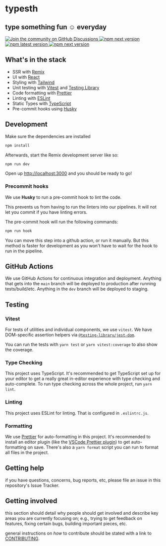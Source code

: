 # typesth
**type something fun ☺ everyday**
---
<a href="https://github.com/thebaodev/typesth/discussions">
<img alt="Join the community on GitHub Discussions" src="https://img.shields.io/badge/Join%20the%20community-on%20GitHub%20Discussions-blue">
</a>
<a href="https://github.com/semantic-release/semantic-release">
<img alt="npm next version" src="https://img.shields.io/badge/semantic--release-angular-e10079?logo=semantic-release">
</a>
<a href="https://www.npmjs.com/package/semantic-release">
<img alt="npm latest version" src="https://img.shields.io/npm/v/semantic-release/latest.svg">
</a>
<a href="https://www.npmjs.com/package/semantic-release">
<img alt="npm next version" src="https://img.shields.io/npm/v/semantic-release/next.svg">
</a>

## What's in the stack

- SSR with [Remix](https://remix.run/)
- UI with [React](https://github.com/facebook/react)
- Styling with [Tailwind](https://tailwindcss.com/)
- Unit testing with [Vitest](https://vitest.dev) and [Testing Library](https://testing-library.com)
- Code formatting with [Prettier](https://prettier.io)
- Linting with [ESLint](https://eslint.org)
- Static Types with [TypeScript](https://typescriptlang.org)
- Pre-commit hooks using [Husky](https://typicode.github.io/husky/#/)

## Development

Make sure the dependencies are installed

```sh
npm install
```

Afterwards, start the Remix development server like so:

```sh
npm run dev
```

Open up [http://localhost:3000](http://localhost:3000) and you should be ready to go!

### Precommit hooks

We use **Husky** to run a pre-commit hook to lint the code.

This prevents us from having to run the linters into our pipelines. It will not let you commit if you have linting errors.

The pre-commit hook will run the following commands:

```sh
npm run hook
```

You can move this step into a github action, or run it manually. But this method is faster for development as you won't have to wait for the hook to run in the pipeline.

## GitHub Actions

We use GitHub Actions for continuous integration and deployment. Anything that gets into the `main` branch will be deployed to production after running tests/build/etc. Anything in the `dev` branch will be deployed to staging.

## Testing

### Vitest

For tests of utilities and individual components, we use `vitest`. We have DOM-specific assertion helpers via [`@testing-library/jest-dom`](https://testing-library.com/jest-dom).

You can run the tests with `yarn test` or `yarn vitest:coverage` to also show the coverage.

### Type Checking

This project uses TypeScript. It's recommended to get TypeScript set up for your editor to get a really great in-editor experience with type checking and auto-complete. To run type checking across the whole project, run `yarn lint`.

### Linting

This project uses ESLint for linting. That is configured in `.eslintrc.js`.

### Formatting

We use [Prettier](https://prettier.io/) for auto-formatting in this project. It's recommended to install an editor plugin (like the [VSCode Prettier plugin](https://marketplace.visualstudio.com/items?itemName=esbenp.prettier-vscode)) to get auto-formatting on save. There's also a `yarn format` script you can run to format all files in the project.

## Getting help

if you have questions, concerns, bug reports, etc, please file an issue in this repository's Issue Tracker.

## Getting involved

this section should detail why people should get involved and describe key areas you are
currently focusing on; e.g., trying to get feedback on features, fixing certain bugs, building
important pieces, etc.

general instructions on _how_ to contribute should be stated with a link to [CONTRIBUTING](CONTRIBUTING.md).
